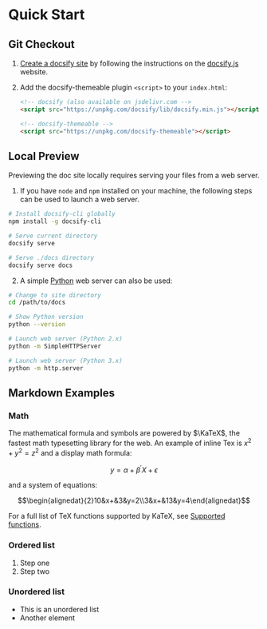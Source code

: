 # Quick Start

## Git Checkout

1. [Create a docsify site](//docsify.js.org/#/quickstart) by following the instructions on the [docsify.js](//docsify.js.org) website.

1. Add the docsify-themeable plugin `<script>` to your `index.html`:

   ```html
   <!-- docsify (also available on jsdelivr.com -->
   <script src="https://unpkg.com/docsify/lib/docsify.min.js"></script>

   <!-- docsify-themeable -->
   <script src="https://unpkg.com/docsify-themeable"></script>
   ```

## Local Preview

Previewing the doc site locally requires serving your files from a web server.

1. If you have ``node`` and ``npm`` installed on your machine, the following steps can be used to launch a web server.

```bash
# Install docsify-cli globally
npm install -g docsify-cli

# Serve current directory
docsify serve

# Serve ./docs directory
docsify serve docs
```

2. A simple [Python](https://www.python.org/) web server can also be used:

```bash
# Change to site directory
cd /path/to/docs

# Show Python version
python --version

# Launch web server (Python 2.x)
python -m SimpleHTTPServer

# Launch web server (Python 3.x)
python -m http.server
```

## Markdown Examples

### Math

The mathematical formula and symbols are powered by $\KaTeX$, the fastest math typesetting library for the web. An example of inline Tex is $x^2+y^2=z^2$ and a display math formula:

$$y=\alpha + \beta^\prime X + \epsilon$$

and a system of equations:

$$\begin{alignedat}{2}10&x+&3&y=2\\3&x+&13&y=4\end{alignedat}$$

For a full list of TeX functions supported by KaTeX, see [Supported functions](https://upupming.site/docsify-katex/docs/#/supported).

### Ordered list
1. Step one
1. Step two

### Unordered list
- This is an unordered list
- Another element
